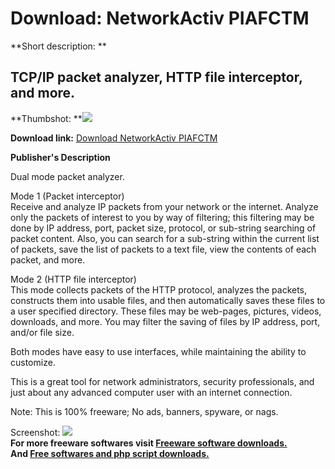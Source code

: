 # Download: NetworkActiv PIAFCTM

**Short description: **

## TCP/IP packet analyzer, HTTP file interceptor, and more.

  
**Thumbshot: **![](http://www.freewarefiles.com/screenshot/networkactiv_sniffer_md.gif)   
  
**Download link:** [Download NetworkActiv PIAFCTM](http://freesoftwares.boysofts.com/NetworkActiv-PIAFCTM_program_3718.html)  
  

**Publisher's Description**  
  

Dual mode packet analyzer.

Mode 1 (Packet interceptor)  
Receive and analyze IP packets from your network or the internet. Analyze only
the packets of interest to you by way of filtering; this filtering may be done
by IP address, port, packet size, protocol, or sub-string searching of packet
content. Also, you can search for a sub-string within the current list of
packets, save the list of packets to a text file, view the contents of each
packet, and more.

Mode 2 (HTTP file interceptor)  
This mode collects packets of the HTTP protocol, analyzes the packets,
constructs them into usable files, and then automatically saves these files to
a user specified directory. These files may be web-pages, pictures, videos,
downloads, and more. You may filter the saving of files by IP address, port,
and/or file size.

Both modes have easy to use interfaces, while maintaining the ability to
customize.

This is a great tool for network administrators, security professionals, and
just about any advanced computer user with an internet connection.

Note: This is 100% freeware; No ads, banners, spyware, or nags.

  
  
Screenshot:
![](http://www.freewarefiles.com/screenshot/networkactiv_sniffer.gif)  
**For more freeware softwares visit [Freeware software downloads.](http://freesoftwares.boysofts.com/)**   
**And [Free softwares and php script downloads.](http://www.boysofts.com/)**

